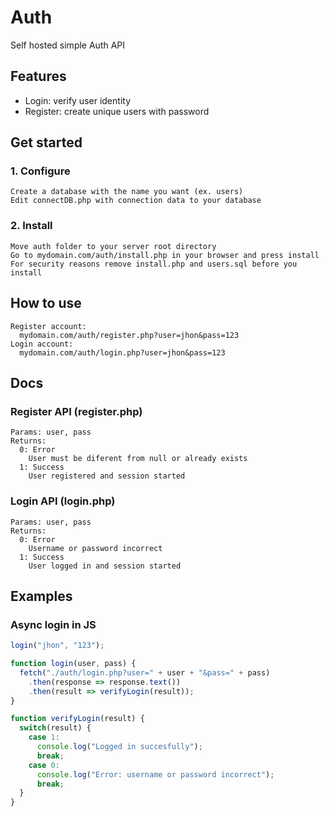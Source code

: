 # Auth
  Self hosted simple Auth API
## Features
   - Login: verify user identity
   - Register: create unique users with password
## Get started
### 1. Configure
    Create a database with the name you want (ex. users)
    Edit connectDB.php with connection data to your database
### 2. Install
    Move auth folder to your server root directory
    Go to mydomain.com/auth/install.php in your browser and press install
    For security reasons remove install.php and users.sql before you install
## How to use
    Register account:
      mydomain.com/auth/register.php?user=jhon&pass=123
    Login account: 
      mydomain.com/auth/login.php?user=jhon&pass=123
## Docs
### Register API (register.php)
    Params: user, pass
    Returns:
      0: Error
        User must be diferent from null or already exists
      1: Success
        User registered and session started
### Login API (login.php)
    Params: user, pass
    Returns:
      0: Error
        Username or password incorrect
      1: Success
        User logged in and session started
## Examples
### Async login in JS
```javascript
login("jhon", "123");

function login(user, pass) {
  fetch("./auth/login.php?user=" + user + "&pass=" + pass)
    .then(response => response.text())
    .then(result => verifyLogin(result));
}

function verifyLogin(result) {
  switch(result) {
    case 1:
      console.log("Logged in succesfully");
      break;
    case 0:
      console.log("Error: username or password incorrect");
      break;
  }
}
```
